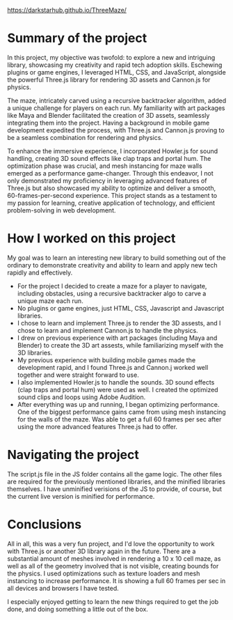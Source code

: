 https://darkstarhub.github.io/ThreeMaze/

# Summary of the project
In this project, my objective was twofold: to explore a new and intriguing library, showcasing my creativity and rapid tech adoption skills. Eschewing plugins or game engines, I leveraged HTML, CSS, and JavaScript, alongside the powerful Three.js library for rendering 3D assets and Cannon.js for physics.

The maze, intricately carved using a recursive backtracker algorithm, added a unique challenge for players on each run. My familiarity with art packages like Maya and Blender facilitated the creation of 3D assets, seamlessly integrating them into the project. Having a background in mobile game development expedited the process, with Three.js and Cannon.js proving to be a seamless combination for rendering and physics.

To enhance the immersive experience, I incorporated Howler.js for sound handling, creating 3D sound effects like clap traps and portal hum. The optimization phase was crucial, and mesh instancing for maze walls emerged as a performance game-changer. Through this endeavor, I not only demonstrated my proficiency in leveraging advanced features of Three.js but also showcased my ability to optimize and deliver a smooth, 60-frames-per-second experience. This project stands as a testament to my passion for learning, creative application of technology, and efficient problem-solving in web development.


# How I worked on this project

My goal was to learn an interesting new library to build something out of the ordinary to demonstrate creativity and ability to learn
and apply new tech rapidly and effectively.

- For the project I decided to create a maze for a player to navigate, including obstacles, using a recursive backtracker algo to carve a unique maze each run.
- No plugins or game engines, just HTML, CSS, Javascript and Javascript libraries. 
- I chose to learn and implement Three.js to render the 3D assests, and I chose to learn and implement Cannon.js to handle the physics.
- I drew on previous experience with art packages (including Maya and Blender) to create the 3D art assests, while familiarizing myself with the 3D libraries.
- My previous experience with building mobile games made the development rapid, and I found Three.js and Cannon.j worked well together and were straight forward to use.
- I also implemented Howler.js to handle the sounds. 3D sound effects (clap traps and portal hum) were used as well. I created the optimized sound clips and loops using Adobe Audition.
- After everything was up and running, I began optimizing performance. One of the biggest performance gains came from using mesh instancing for the walls of the maze. Was able to get a full 60 frames per sec after using the more advanced features Three.js had to offer. 

# Navigating the project
The script.js file in the JS folder contains all the game logic. The other files are required for the previously mentioned libraries, and the minified libraries themselves. I have unminified verisions of the JS to provide, of course, but the current live version is minified for performance.

# Conclusions
All in all, this was a very fun project, and I'd love the opportunity to work with Three.js or another 3D library again in the future. There are a substantial amount of meshes involved in rendering a 10 x 10 cell maze, as well as all of the geometry involved that is not visible, creating bounds for the physics. I used optimizations such as texture loaders and mesh instancing to increase performance. It is showing a full 60 frames per sec in all devices and browsers I have tested. 

I especially enjoyed getting to learn the new things required to get the job done, and doing something a little out of the box. 
